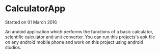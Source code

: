 # CalculatorApp
Started on 01 March 2016

An andoid application which performs the functions of a basic calculator, scientific calculator and unit converter.
You can run this projects's apk file on any android mobile phone and work on this project using android studios.
